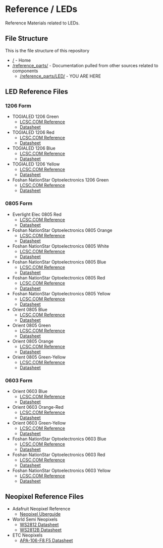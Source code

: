 # Reference / LEDs

Reference Materials related to LEDs.

## File Structure

This is the file structure of this repository

* [/](/README.md) - Home
* [/reference_parts/](/reference_parts/) - Documentation pulled from other sources related to components
  * [/reference_parts/LED/](/reference_parts/LED/) - YOU ARE HERE

## LED Reference Files

### 1206 Form

* TOGIALED 1206 Green
  * [LCSC.COM Reference](TOGIALED-TJ-S3216SW9TGLC2G-A5_C192678_1206_green_lcsc.com.pdf)
  * [Datasheet](TOGIALED-TJ-S3216SW9TGLC2G-A5_C192678_1206_green_datasheet.pdf)
* TOGIALED 1206 Red
  * [LCSC.COM Reference](TOGIALED-TJ-S3216SW9TGLC2R-A5_C192674_1206_red_lcsc.com.pdf)
  * [Datasheet](TOGIALED-TJ-S3216SW9TGLC2R-A5_C192674_1206_red_datasheet.pdf)
* TOGIALED 1206 Blue
  * [LCSC.COM Reference](TOGIALED-TJ-S3216SW9TGLC6B-A5_C192679_1206_blue_lcsc.com.pdf)
  * [Datasheet](TOGIALED-TJ-S3216SW9TGLC6B-A5_C192679_1206_blue_datasheet.pdf)
* TOGIALED 1206 Yellow
  * [LCSC.COM Reference](TOGIALED-TJ-S3216SW9TGLC9Y-A5_C192676_1206_yellow_lcsc.com.pdf)
  * [Datasheet](TOGIALED-TJ-S3216SW9TGLC9Y-A5_C192676_1206_yellow_datasheet.pdf)
* Foshan NationStar Optoelectronics 1206 Green
  * [LCSC.COM Reference](Foshan-NationStar-Optoelectronics-FC-3215UGK-520D_C99881_1206_green_lcsc.com.pdf)
  * [Datasheet](Foshan-NationStar-Optoelectronics-FC-3215UGK-520D_C99881_1206_green_datasheet.pdf)

### 0805 Form

* Everlight Elec 0805 Red
  * [LCSC.COM Reference](Everlight-Elec-17-21SURC-S530-A2-TR8_C131244_0805_red_lcsc.com.pdf)
  * [Datasheet](Everlight-Elec-17-21SURC-S530-A2-TR8_C131244_0805_red_datasheet.pdf)
* Foshan NationStar Optoelectronics 0805 Orange
  * [LCSC.COM Reference](Foshan-NationStar-Optoelectronics-FC-2012YOXK-5-600H08_C84262_0805_orange_lcsc.com.pdf)
  * [Datasheet](Foshan-NationStar-Optoelectronics-FC-2012YOXK-5-600H08_C84262_0805_orange_datasheet.pdf)
* Foshan NationStar Optoelectronics 0805 White
  * [LCSC.COM Reference](Foshan-NationStar-Optoelectronics-FC-A2012WD-457H5_C84258_0805_white_lcsc.com.pdf)
  * [Datasheet](Foshan-NationStar-Optoelectronics-FC-A2012WD-457H5_C84258_0805_white_datasheet.pdf)
* Foshan NationStar Optoelectronics 0805 Blue
  * [LCSC.COM Reference](Foshan-NationStar-Optoelectronics-NCD0805B2_C84259_0805_blue_lcsc.pdf)
  * [Datasheet](Foshan-NationStar-Optoelectronics-NCD0805B2_C84259_0805_blue_datasheet.pdf)  
* Foshan NationStar Optoelectronics 0805 Red
  * [LCSC.COM Reference](Foshan-NationStar-Optoelectronics-NCD0805R1_C84256_0805_red_lcsc.pdf)
  * [Datasheet](Foshan-NationStar-Optoelectronics-NCD0805R1_C84256_0805_red_datasheet.pdf)
* Foshan NationStar Optoelectronics 0805 Yellow
  * [LCSC.COM Reference](Foshan-NationStar-Optoelectronics-NCD0805Y1_C84261_0805_yellow_lcsc.pdf)
  * [Datasheet](Foshan-NationStar-Optoelectronics-NCD0805Y1_C84261_0805_yellow_datasheet.pdf)
* Orient 0805 Blue
  * [LCSC.COM Reference](Orient-ORH-B35A_C205441_0805_blue_lcsc.com.pdf)
  * [Datasheet](Orient-ORH-B35A_C205441_0805_blue_datasheet.pdf)
* Orient 0805 Green
  * [LCSC.COM Reference](Orient-ORH-G35A_C205442_0805_green_lcsc.com.pdf)
  * [Datasheet](Orient-ORH-G35A_C205442_0805_green_datasheet.pdf)
* Orient 0805 Orange
  * [LCSC.COM Reference](Orient-ORH-R35A_C205444_0805_orange-red_lcsc.com.pdf)
  * [Datasheet](Orient-ORH-R35A_C205444_0805_orange-red_datasheet.pdf)
* Orient 0805 Green-Yellow
  * [LCSC.COM Reference](Orient-ORH-YG35A_C205449_0805_green-yellow_lcsc.com.pdf)
  * [Datasheet](Orient-ORH-YG35A_C205449_0805_green-yellow_datasheet.pdf)

### 0603 Form

* Orient 0603 Blue
  * [LCSC.COM Reference](Orient-ORH-B36G_C193191_0603_blue_lcsc.pdf)
  * [Datasheet](Orient-ORH-B36G_C193191_0603_blue_datasheet.pdf)
* Orient 0603 Orange-Red
  * [LCSC.COM Reference](Orient-ORH-R36A_C205445_0603_orange-red_lcsc.pdf)
  * [Datasheet](Orient-ORH-R36A_C205445_0603_orange-red_datasheet.pdf)
* Orient 0603 Green-Yellow
  * [LCSC.COM Reference](Orient-ORH-R36A_C205445_0603_orange-red_lcsc.pdf)
  * [Datasheet](Orient-ORH-R36A_C205445_0603_orange-red_datasheet.pdf)
* Foshan NationStar Optoelectronics 0603 Blue
  * [LCSC.COM Reference](Foshan-NationStar-Optoelectronics-NCD0603B1_C84266_0603_blue_lcsc.pdf)
  * [Datasheet](Foshan-NationStar-Optoelectronics-NCD0603B1_C84266_0603_blue_datasheet.pdf)
* Foshan NationStar Optoelectronics 0603 Red
  * [LCSC.COM Reference](Foshan-NationStar-Optoelectronics-NCD0603R1_C84263_0603_red_lcsc.pdf)
  * [Datasheet](Foshan-NationStar-Optoelectronics-NCD0603R1_C84263_0603_red_datasheet.pdf)
* Foshan NationStar Optoelectronics 0603 Yellow
  * [LCSC.COM Reference](Foshan-NationStar-Optoelectronics-NCD0603Y1_C84268_0603_yellow_lcsc.pdf)
  * [Datasheet](Foshan-NationStar-Optoelectronics-NCD0603Y1_C84268_0603_yellow_datasheet.pdf)

## Neopixel Reference Files

* Adafruit Neopixel Reference
  * [Neopixel Uberguide](adafruit-neopixel-uberguide.pdf)
* World Semi Neopixels
  * [WS2812 Datasheet](WS2812.pdf)
  * [WS2812B Datasheet](WS2812B.pdf)
* ETC Neopixels
  * [APA-106-F8,F5 Datasheet](APA106-COM-12877.pdf)
